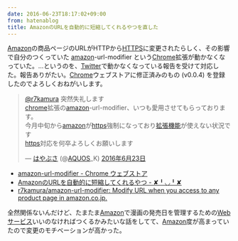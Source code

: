 ```yaml
---
date: 2016-06-23T18:17:02+09:00
from: hatenablog
title: AmazonのURLを自動的に短縮してくれるやつを直した
---
```


<p><a class="keyword" href="http://d.hatena.ne.jp/keyword/Amazon">Amazon</a>の商品ページのURLがHTTPから<a class="keyword" href="http://d.hatena.ne.jp/keyword/HTTPS">HTTPS</a>に変更されたらしく、その影響で自分のつくっていた <a class="keyword" href="http://d.hatena.ne.jp/keyword/amazon">amazon</a>-url-modifier という<a class="keyword" href="http://d.hatena.ne.jp/keyword/Chrome">Chrome</a>拡張が動かなくなっていた。...というのを、<a class="keyword" href="http://d.hatena.ne.jp/keyword/Twitter">Twitter</a>で動かなくなっている報告を受けて対応した。報告ありがたい。<a class="keyword" href="http://d.hatena.ne.jp/keyword/Chrome">Chrome</a>ウェブストアに修正済みのもの (v0.0.4) を登録したのでよろしくおねがいします。</p>

<p><blockquote class="twitter-tweet" data-lang="ja"><p lang="ja" dir="ltr"><a href="https://twitter.com/r7kamura">@r7kamura</a> 突然失礼します<br><a class="keyword" href="http://d.hatena.ne.jp/keyword/chrome">chrome</a>拡張の<a class="keyword" href="http://d.hatena.ne.jp/keyword/amazon">amazon</a>-url-modifier、いつも愛用させてもらっております。<br>今月中旬から<a class="keyword" href="http://d.hatena.ne.jp/keyword/amazon">amazon</a>が<a class="keyword" href="http://d.hatena.ne.jp/keyword/https">https</a>強制になっており<a class="keyword" href="http://d.hatena.ne.jp/keyword/%B3%C8%C4%A5%B5%A1%C7%BD">拡張機能</a>が使えない状況です<br><a class="keyword" href="http://d.hatena.ne.jp/keyword/https">https</a>対応を何卒よろしくお願いします</p>&mdash; <a class="keyword" href="http://d.hatena.ne.jp/keyword/%A4%CF%A4%E4%A4%D6%A4%B5">はやぶさ</a> (@<a class="keyword" href="http://d.hatena.ne.jp/keyword/AQUOS">AQUOS</a>_K) <a href="https://twitter.com/AQUOS_K/status/745902445679808512">2016年6月23日</a></blockquote><script async src="//platform.twitter.com/widgets.js" charset="utf-8"></script></p>

<ul>
<li><a href="https://chrome.google.com/webstore/detail/amazon-url-modifier/ajhdkbkpmpojmimfcdhhepjoobmknkck?hl=ja">amazon-url-modifier - Chrome ウェブストア</a></li>
<li><a href="http://r7kamura.hatenablog.com/entry/2014/08/04/150113">AmazonのURLを自動的に短縮してくれるやつ - ✘╹◡╹✘</a></li>
<li><a href="https://github.com/r7kamura/amazon-url-modifier">r7kamura/amazon-url-modifier: Modify URL when you access to any product page in amazon.co.jp.</a></li>
</ul>


<p>全然関係ないんだけど、たまたま<a class="keyword" href="http://d.hatena.ne.jp/keyword/Amazon">Amazon</a>で漫画の発売日を管理するための<a class="keyword" href="http://d.hatena.ne.jp/keyword/Web%A5%B5%A1%BC%A5%D3%A5%B9">Webサービス</a>いいのなければつくるかみたいな話をしてて、<a class="keyword" href="http://d.hatena.ne.jp/keyword/Amazon">Amazon</a>度が高まっていたので変更のモチベーションが高かった。</p>

